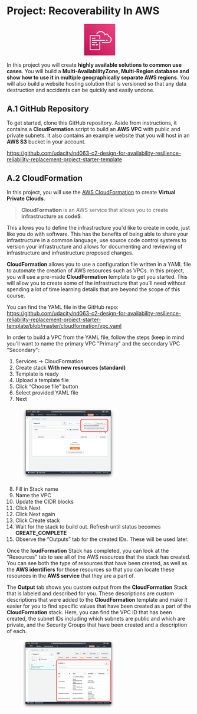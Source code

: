 # Project: Recoverability In AWS

<figure>
  <center><img src="./fig/aws-cloudformation.png" alt=".." title="Optional title" width="20%" height="15%"/></center>  
 <figcaption></figcaption>
</figure>

In this project you will create **highly available solutions to common use cases**. You will build a **Multi-AvailabilityZone, Multi-Region database and show how to use it in multiple geographically separate AWS regions**. You will also build a website hosting solution that is versioned so that any data destruction and accidents can be quickly and easily undone.

## A.1 GitHub Repository

To get started, clone this GitHub repository. Aside from instructions, it contains a **CloudFormation** script to build an **AWS VPC** with public and private subnets. It also contains an example website that you will host in an **AWS S3** bucket in your account.

<https://github.com/udacity/nd063-c2-design-for-availability-resilience-reliability-replacement-project-starter-template>

## A.2 CloudFormation

In this project, you will use the [AWS CloudFormation](https://aws.amazon.com/cloudformation/) to create **Virtual Private Clouds**.
> **CloudFormation** is an AWS service that allows you to create **infrastructure as code$**.

This allows you to define the infrastructure you'd like to create in code, just like you do with software. This has the benefits of being able to share your infrastructure in a common language, use source code control systems to version your infrastructure and allows for documenting and reviewing of infrastructure and infrastructure proposed changes.

**CloudFormation** allows you to use a configuration file written in a YAML file to automate the creation of AWS resources such as VPCs. In this project, you will use a pre-made **CloudFormation** template to get you started. This will allow you to create some of the infrastructure that you'll need without spending a lot of time learning details that are beyond the scope of this course.

You can find the YAML file in the GitHub repo: <https://github.com/udacity/nd063-c2-design-for-availability-resilience-reliability-replacement-project-starter-template/blob/master/cloudformation/vpc.yaml>

In order to build a VPC from the YAML file, follow the steps (keep in mind you'll want to name the primary VPC "Primary" and the secondary VPC "Secondary":

1. Services -> CloudFormation
2. Create stack **With new resources (standard)**
3. Template is ready
4. Upload a template file
5. Click “Choose file” button
6. Select provided YAML file
7. Next

<figure>
  <img src="./fig/cloudformationCreate.png" alt=".." title="Optional title" width="60%" height="70%"/>  
 <figcaption></figcaption>
</figure>

8. Fill in Stack name
9. Name the VPC
10. Update the CIDR blocks
11. Click Next
12. Click Next again
13. Click Create stack
14. Wait for the stack to build out. Refresh until status becomes **CREATE_COMPLETE**
15. Observe the “Outputs” tab for the created IDs. These will be used later.

Once the **loudFormation** Stack has completed, you can look at the "Resources" tab to see all of the AWS resources that the stack has created. You can see both the type of resources that have been created, as well as the **AWS identifiers** for those resources so that you can locate these resources in the **AWS service** that they are a part of.

The **Output** tab shows you custom output from the **CloudFormation** Stack that is labeled and described for you. These descriptions are custom descriptions that were added to the **CloudFormation** template and make it easier for you to find specific values that have been created as a part of the **CloudFormation** stack.
Here, you can find the VPC ID that has been created, the subnet IDs including which subnets are public and which are private, and the Security Groups that have been created and a description of each.

<figure>
  <img src="./fig/cloudformationoutputs.png" alt=".." title="Optional title" width="60%" height="70%"/>  
 <figcaption></figcaption>
</figure>
